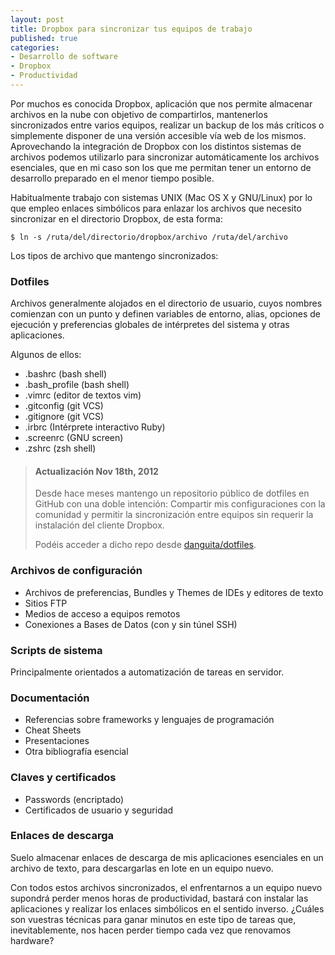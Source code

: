```yaml
---
layout: post
title: Dropbox para sincronizar tus equipos de trabajo
published: true
categories:
- Desarrollo de software
- Dropbox
- Productividad
---
```


Por muchos es conocida Dropbox, aplicación que nos permite almacenar archivos en la nube con objetivo de compartirlos, mantenerlos sincronizados entre varios equipos, realizar un backup de los más críticos o simplemente disponer de una versión accesible vía web de los mismos. Aprovechando la integración de Dropbox con los distintos sistemas de archivos podemos utilizarlo para sincronizar automáticamente los archivos esenciales, que en mi caso son los que me permitan tener un entorno de desarrollo preparado en el menor tiempo posible.

Habitualmente trabajo con sistemas UNIX (Mac OS X y GNU/Linux) por lo que empleo enlaces simbólicos para enlazar los archivos que necesito sincronizar en el directorio Dropbox, de esta forma:

    $ ln -s /ruta/del/directorio/dropbox/archivo /ruta/del/archivo

<!-- more -->

Los tipos de archivo que mantengo sincronizados:

### Dotfiles

Archivos generalmente alojados en el directorio de usuario, cuyos nombres comienzan con un punto y definen variables de entorno, alias, opciones de ejecución y preferencias globales de intérpretes del sistema y otras aplicaciones.

Algunos de ellos:

* .bashrc (bash shell)
* .bash_profile (bash shell)
* .vimrc (editor de textos vim)
* .gitconfig (git VCS)
* .gitignore (git VCS)
* .irbrc (Intérprete interactivo Ruby)
* .screenrc (GNU screen)
* .zshrc (zsh shell)

> #### Actualización Nov 18th, 2012
> 
> Desde hace meses mantengo un repositorio público de dotfiles en GitHub con una
> doble intención: Compartir mis configuraciones con la comunidad y
> permitir la sincronización entre equipos sin requerir la instalación del
> cliente Dropbox.
> 
> Podéis acceder a dicho repo desde
> [danguita/dotfiles](https://github.com/danguita/dotfiles).

### Archivos de configuración

* Archivos de preferencias, Bundles y Themes de IDEs y editores de texto
* Sitios FTP
* Medios de acceso a equipos remotos
* Conexiones a Bases de Datos (con y sin túnel SSH)

### Scripts de sistema

Principalmente orientados a automatización de tareas en servidor.

### Documentación

* Referencias sobre frameworks y lenguajes de programación
* Cheat Sheets
* Presentaciones
* Otra bibliografía esencial

### Claves y certificados

* Passwords (encriptado)
* Certificados de usuario y seguridad

### Enlaces de descarga

Suelo almacenar enlaces de descarga de mis aplicaciones esenciales en un archivo de texto, para descargarlas en lote en un equipo nuevo.

Con todos estos archivos sincronizados, el enfrentarnos a un equipo nuevo supondrá perder menos horas de productividad, bastará con instalar las aplicaciones y realizar los enlaces simbólicos en el sentido inverso. ¿Cuáles son vuestras técnicas para ganar minutos en este tipo de tareas que, inevitablemente, nos hacen perder tiempo cada vez que renovamos hardware?
